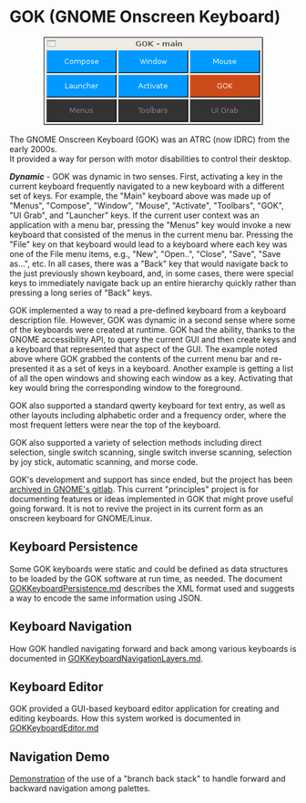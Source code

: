 # GOK (GNOME Onscreen Keyboard)

<figure style="text-align: center">
  <img src="./GOK-screen-shots/gok-main.png" alt="Main GOK keyboard">
</figure>

The GNOME Onscreen Keyboard (GOK) was an ATRC (now IDRC) from the early 2000s.  
It provided a way for person with motor disabilities to control their desktop.

***Dynamic*** - GOK was dynamic in two senses.  First, activating a key in the
current keyboard frequently navigated to a new keyboard with a different set of
keys.  For example, the "Main" keyboard above was made up of "Menus", "Compose",
"Window", "Mouse", "Activate", "Toolbars", "GOK", "UI Grab", and "Launcher"
keys.  If the current user context was an application with a menu bar, pressing
the "Menus" key would invoke a new keyboard that consisted of the menus in the
current menu bar.  Pressing the "File" key on that keyboard would lead to a
keyboard where each key was one of the File menu items, e.g., "New", "Open..",
"Close", "Save", "Save as...", etc.  In all cases, there was a "Back" key that
would navigate back to the just previously shown keyboard, and, in some cases,
there were special keys to immediately navigate back up an entire hierarchy
quickly rather than pressing a long series of "Back" keys.

GOK implemented a way to read a pre-defined keyboard from a keyboard description
file.  However, GOK was dynamic in a second sense where some of the keyboards
were created at runtime.  GOK had the ability, thanks to the GNOME accessibility
API, to query the current GUI and then create keys and a keyboard that
represented that aspect of the GUI.  The example noted above where GOK grabbed
the contents of the current menu bar and re-presented it as a set of keys in a
keyboard.  Another example is getting a list of all the open windows and showing
each window as a key.  Activating that key would bring the corresponding window
to the foreground.

GOK also supported a standard qwerty keyboard for text entry, as well as other
layouts including alphabetic order and a frequency order, where the most
frequent letters were near the top of the keyboard.

GOK also supported a variety of selection methods including direct selection,
single switch scanning, single switch inverse scanning, selection by joy stick,
automatic scanning, and morse code.

GOK's development and support has since ended, but the project has been [archived in GNOME's gitlab](https://gitlab.gnome.org/Archive/gok/-/tree/master).
This current "principles" project is for documenting features or ideas
implemented in GOK that might prove useful going forward.  It is not to revive
the project in its current form as an onscreen keyboard for GNOME/Linux.

## Keyboard Persistence

Some GOK keyboards were static and could be defined as data structures to be
loaded by the GOK software at run time, as needed.  The document
[GOKKeyboardPersistence.md](./GOKKeyboardPersistence.md) describes the XML
format used and suggests a way to encode the same information using JSON.

## Keyboard Navigation

How GOK handled navigating forward and back among various keyboards is
documented in [GOKKeyboardNavigationLayers.md](./GOKKeyboardNavigationLayers.md).

## Keyboard Editor

GOK provided a GUI-based keyboard editor application for creating and editing
keyboards.  How this system worked is documented in [GOKKeyboardEditor.md](./GOKKeyboardEditor.md)

## Navigation Demo

[Demonstration](https://klown.github.io/GOK-principles/src/html/navigationDemo.html)
of the use of a "branch back stack" to handle forward and backward
navigation among palettes.
